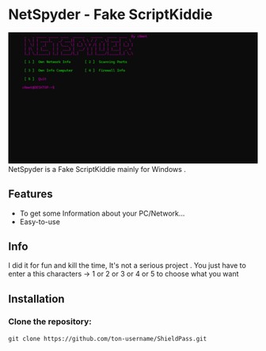 # NetSpyder - Fake ScriptKiddie
![Description](Spyder.png)
NetSpyder is a Fake ScriptKiddie mainly for Windows .

## Features

- To get some Information about your PC/Network...
- Easy-to-use

## Info
I did it for fun and kill the time, It's not a serious project .
You just have to enter a  this characters -> 1 or 2 or 3 or 4 or 5 to choose what you want

## Installation

### Clone the repository:
    git clone https://github.com/ton-username/ShieldPass.git
